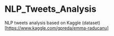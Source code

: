 # NLP_Tweets_Analysis
NLP tweets analysis based on Kaggle (dataset)[https://www.kaggle.com/gpreda/emma-raducanu]
